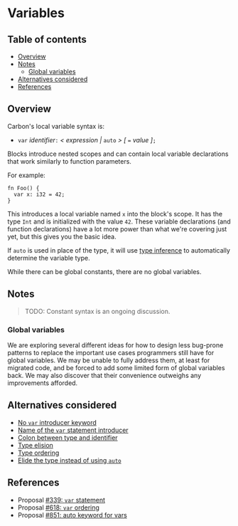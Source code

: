 # Variables

<!--
Part of the Carbon Language project, under the Apache License v2.0 with LLVM
Exceptions. See /LICENSE for license information.
SPDX-License-Identifier: Apache-2.0 WITH LLVM-exception
-->

<!-- toc -->

## Table of contents

-   [Overview](#overview)
-   [Notes](#notes)
    -   [Global variables](#global-variables)
-   [Alternatives considered](#alternatives-considered)
-   [References](#references)

<!-- tocstop -->

## Overview

Carbon's local variable syntax is:

-   `var` _identifier_`:` _< expression |_ `auto` _> [_ `=` _value_ _]_`;`

Blocks introduce nested scopes and can contain local variable declarations that
work similarly to function parameters.

For example:

```
fn Foo() {
  var x: i32 = 42;
}
```

This introduces a local variable named `x` into the block's scope. It has the
type `Int` and is initialized with the value `42`. These variable declarations
(and function declarations) have a lot more power than what we're covering just
yet, but this gives you the basic idea.

If `auto` is used in place of the type, it will use
[type inference](type_inference.md) to automatically determine the variable
type.

While there can be global constants, there are no global variables.

## Notes

> TODO: Constant syntax is an ongoing discussion.

### Global variables

We are exploring several different ideas for how to design less bug-prone
patterns to replace the important use cases programmers still have for global
variables. We may be unable to fully address them, at least for migrated code,
and be forced to add some limited form of global variables back. We may also
discover that their convenience outweighs any improvements afforded.

## Alternatives considered

-   [No `var` introducer keyword](/proposals/p0339.md#no-var-introducer-keyword)
-   [Name of the `var` statement introducer](/proposals/p0339.md#name-of-the-var-statement-introducer)
-   [Colon between type and identifier](/proposals/p0339.md#colon-between-type-and-identifier)
-   [Type elision](/proposals/p0339.md#type-elision)
-   [Type ordering](/proposals/p0618.md#type-ordering)
-   [Elide the type instead of using `auto`](/proposals/p0851.md#elide-the-type-instead-of-using-auto)

## References

-   Proposal
    [#339: `var` statement](https://github.com/carbon-language/carbon-lang/pull/339)
-   Proposal
    [#618: `var` ordering](https://github.com/carbon-language/carbon-lang/pull/618)
-   Proposal
    [#851: auto keyword for vars](https://github.com/carbon-language/carbon-lang/pull/851)
